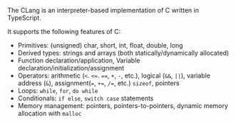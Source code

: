 The CLang is an interpreter-based implementation of C written in TypeScript. 

It supports the following features of C:
- Primitives: (unsigned) char, short, int, float, double, long
- Derived types: strings and arrays (both statically/dynamically allocated)
- Function declaration/application, Variable declaration/initialization/assignment
- Operators: arithmetic (`<`. `<=`. `==`, `+`, `-`, etc.), logical (`&&`, `||`), variable address (`&`), assignment(`=`, `+=`, `/=`, etc.) `sizeof`, pointers
- Loops: `while`, `for`, `do while`
- Conditionals: `if else`, `switch case` statements
- Memory management: pointers, pointers-to-pointers, dynamic memory allocation with `malloc` 
